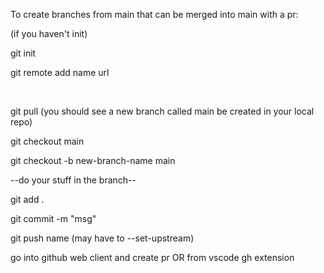 To create branches from main that can be merged into main with a pr: 

(if you haven't init)

git init

git remote add name url
  
 <br/>

git pull (you should see a new branch called main be created in your local repo)
  
git checkout main
  
git checkout -b new-branch-name main
  
--do your stuff in the branch--
  
git add .
  
git commit -m "msg" 
  
git push name (may have to --set-upstream)
  
go into github web client and create pr OR from vscode gh extension
  
